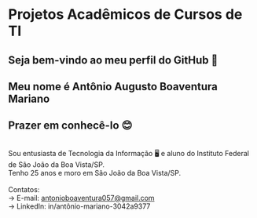 # Projetos Acadêmicos de Cursos de TI

## Seja bem-vindo ao meu perfil do GitHub 👋
## Meu nome é Antônio Augusto Boaventura Mariano
## Prazer em conhecê-lo 😊
\
Sou entusiasta de Tecnologia da Informação 🖥 e aluno do Instituto Federal de São João da Boa Vista/SP.\
Tenho 25 anos e moro em São João da Boa Vista/SP.\
\
Contatos:   
-> E-mail: antonioboaventura057@gmail.com\
-> LinkedIn: in/antônio-mariano-3042a9377
